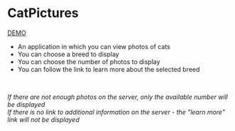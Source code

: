 # CatPictures

[DEMO](https://Kate-Khon.github.io/angular-cat-pictures)

- An application in which you can view photos of cats
- You can choose a breed to display
- You can choose the number of photos to display
- You can follow the link to learn more about the selected breed
<br/>

*If there are not enough photos on the server, only the available number will be displayed*
<br/>
*If there is no link to additional information on the server - the "learn more" link will not be displayed*

